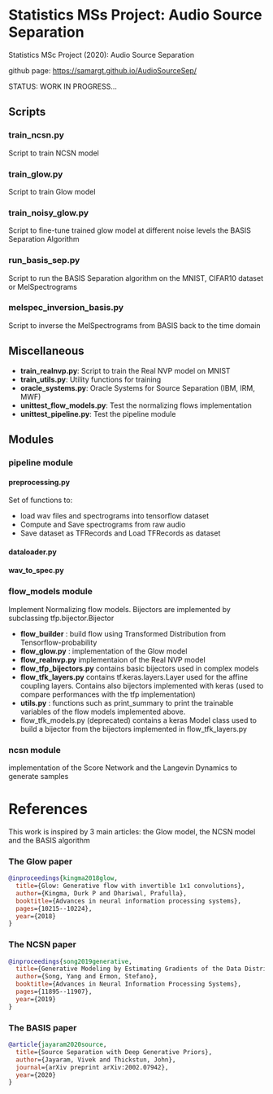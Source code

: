 # Statistics MSs Project: Audio Source Separation
Statistics MSc Project (2020): Audio Source Separation

github page: https://samargt.github.io/AudioSourceSep/

STATUS: WORK IN PROGRESS...

## Scripts

### train_ncsn.py
Script to train NCSN model 

### train_glow.py
Script to train Glow model

### train_noisy_glow.py
Script to fine-tune trained glow model at different noise levels the BASIS Separation Algorithm

### run_basis_sep.py
Script to run the BASIS Separation algorithm on the MNIST, CIFAR10 dataset or MelSpectrograms

### melspec_inversion_basis.py
Script to inverse the MelSpectrograms from BASIS back to the time domain

## Miscellaneous

- **train_realnvp.py**: Script to train the Real NVP model on MNIST
- **train_utils.py**: Utility functions for training
- **oracle_systems.py**: Oracle Systems for Source Separation (IBM, IRM, MWF)
- **unittest_flow_models.py**: Test the normalizing flows implementation
- **unittest_pipeline.py**: Test the pipeline module

## Modules

### pipeline module
#### preprocessing.py
Set of functions to:
- load wav files and spectrograms into tensorflow dataset
- Compute and Save spectrograms from raw audio
- Save dataset as TFRecords and Load TFRecords as dataset

#### dataloader.py

#### wav_to_spec.py

### flow_models module
Implement Normalizing flow models. Bijectors are implemented by subclassing tfp.bijector.Bijector

- **flow_builder** : build flow using Transformed Distribution from Tensorflow-probability
- **flow_glow.py** : implementation of the Glow model
- **flow_realnvp.py** implementaion of the Real NVP model
- **flow_tfp_bijectors.py** contains basic bijectors used in complex models
- **flow_tfk_layers.py** contains tf.keras.layers.Layer used for the affine coupling layers. Contains also bijectors implemented with keras (used to compare performances with the tfp implementation)
- **utils.py** : functions such as print_summary to print the trainable variables of the flow models implemented above.
- flow_tfk_models.py (deprecated) contains a keras Model class used to build a bijector from the bijectors implemented in flow_tfk_layers.py

### ncsn module
implementation of the Score Network and the Langevin Dynamics to generate samples

# References
This work is inspired by 3 main articles: the Glow model, the NCSN model and the BASIS algorithm


### The Glow paper
```bib
@inproceedings{kingma2018glow,
  title={Glow: Generative flow with invertible 1x1 convolutions},
  author={Kingma, Durk P and Dhariwal, Prafulla},
  booktitle={Advances in neural information processing systems},
  pages={10215--10224},
  year={2018}
}
```

### The NCSN paper
```bib
@inproceedings{song2019generative,
  title={Generative Modeling by Estimating Gradients of the Data Distribution},
  author={Song, Yang and Ermon, Stefano},
  booktitle={Advances in Neural Information Processing Systems},
  pages={11895--11907},
  year={2019}
}
```

### The BASIS paper
```bib
@article{jayaram2020source,
  title={Source Separation with Deep Generative Priors},
  author={Jayaram, Vivek and Thickstun, John},
  journal={arXiv preprint arXiv:2002.07942},
  year={2020}
}
```



